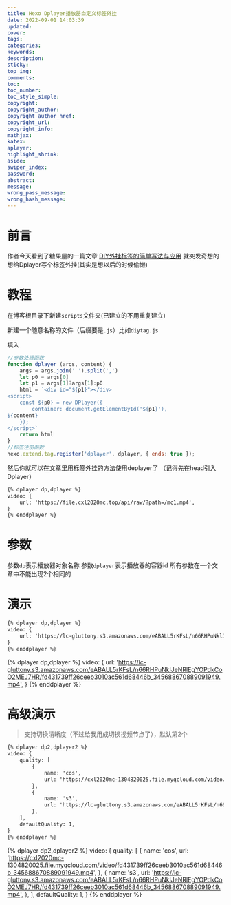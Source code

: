 ```yaml
---
title: Hexo Dplayer播放器自定义标签外挂
date: 2022-09-01 14:03:39
updated:
cover:
tags:
categories:
keywords:
description:
sticky:
top_img:
comments:
toc:
toc_number:
toc_style_simple:
copyright:
copyright_author:
copyright_author_href:
copyright_url:
copyright_info:
mathjax:
katex:
aplayer:
highlight_shrink:
aside:
swiper_index:
password:
abstract:
message:
wrong_pass_message:
wrong_hash_message:
---
```


# 前言
作者今天看到了糖果屋的一篇文章 [DIY外挂标签的简单写法与应用](https://akilar.top/posts/e2bf861f/) 就突发奇想的想给Dplayer写个标签外挂(~~其实是想以后的时候偷懒~~)

# 教程

在博客根目录下新建`scripts`文件夹(已建立的不用重复建立)

新建一个随意名称的文件（后缀要是`.js`）比如`diytag.js`

填入
```js
//参数处理函数
function dplayer (args, content) {
    args = args.join(' ').split(',')
    let p0 = args[0]
    let p1 = args[1]?args[1]:p0
    html = `<div id="${p1}"></div>
<script>
    const ${p0} = new DPlayer({
        container: document.getElementById('${p1}'),
${content}
    });
</script>`
    return html
}
//标签注册函数
hexo.extend.tag.register('dplayer', dplayer, { ends: true });
```

然后你就可以在文章里用标签外挂的方法使用deplayer了
（记得先在head引入Dplayer）
```md
{% dplayer dp,dplayer %}
video: {
    url: 'https://file.cxl2020mc.top/api/raw/?path=/mc1.mp4',
}
{% enddplayer %}
```

# 参数
参数`dp`表示播放器对象名称
参数`dplayer`表示播放器的容器id
所有参数在一个文章中不能出现2个相同的

# 演示

```md
{% dplayer dp,dplayer %}
video: {
    url: 'https://lc-gluttony.s3.amazonaws.com/eABALL5rKFsL/n66RHPuNklJeNRlEgYOPdkCoO2MEJ7HR/fd431739ff26ceeb3010ac561d68446b_345688670889091949.mp4',
}
{% enddplayer %}
```

{% dplayer dp,dplayer %}
video: {
    url: 'https://lc-gluttony.s3.amazonaws.com/eABALL5rKFsL/n66RHPuNklJeNRlEgYOPdkCoO2MEJ7HR/fd431739ff26ceeb3010ac561d68446b_345688670889091949.mp4',
}
{% enddplayer %}

# 高级演示

> 支持切换清晰度（不过给我用成切换视频节点了），默认第2个

```md
{% dplayer dp2,dplayer2 %}
video: {
    quality: [
        {
            name: 'cos',
            url: 'https://cxl2020mc-1304820025.file.myqcloud.com/video/fd431739ff26ceeb3010ac561d68446b_345688670889091949.mp4',
        },
        {
            name: 's3',
            url: 'https://lc-gluttony.s3.amazonaws.com/eABALL5rKFsL/n66RHPuNklJeNRlEgYOPdkCoO2MEJ7HR/fd431739ff26ceeb3010ac561d68446b_345688670889091949.mp4',
        },
    ],
    defaultQuality: 1,
}
{% enddplayer %}
```

{% dplayer dp2,dplayer2 %}
video: {
    quality: [
        {
            name: 'cos',
            url: 'https://cxl2020mc-1304820025.file.myqcloud.com/video/fd431739ff26ceeb3010ac561d68446b_345688670889091949.mp4',
        },
        {
            name: 's3',
            url: 'https://lc-gluttony.s3.amazonaws.com/eABALL5rKFsL/n66RHPuNklJeNRlEgYOPdkCoO2MEJ7HR/fd431739ff26ceeb3010ac561d68446b_345688670889091949.mp4',
        },
    ],
    defaultQuality: 1,
}
{% enddplayer %}